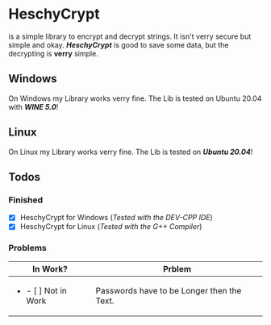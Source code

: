 # HeschyCrypt
is a simple library to encrypt and decrypt strings. It isn't verry secure but simple and okay. ***HeschyCrypt*** is good to save some data, but the decrypting is **verry** simple.

## Windows
On Windows my Library works verry fine. The Lib is tested on Ubuntu 20.04 with ***WINE 5.0***!

## Linux 
On Linux my Library works verry fine. The Lib is tested on ***Ubuntu 20.04***!

## Todos

### Finished

- [X] HeschyCrypt for Windows    (*Tested with the DEV-CPP IDE*) 
- [X] HeschyCrypt for Linux      (*Tested with the G++ Compiler*)

### Problems


| In Work? | Prblem |
|-|-|
| <ul><li>- [ ] Not in Work</li></ul> | Passwords have to be Longer then the Text. |
